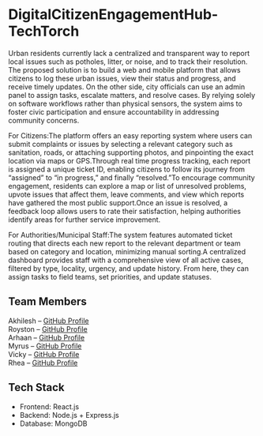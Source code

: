# DigitalCitizenEngagementHub-TechTorch
Urban residents currently lack a centralized and transparent way to report local issues such as potholes, litter, or noise, and to track their resolution. The proposed solution is to build a web and mobile platform that allows citizens to log these urban issues, view their status and progress, and receive timely updates. On the other side, city officials can use an admin panel to assign tasks, escalate matters, and resolve cases. By relying solely on software workflows rather than physical sensors, the system aims to foster civic participation and ensure accountability in addressing community concerns.

For Citizens:The platform offers an easy reporting system where users can submit complaints or issues by selecting a relevant category such as sanitation, roads, or attaching supporting photos, and pinpointing the exact location via maps or GPS.Through real time progress tracking, each report is assigned a unique ticket ID, enabling citizens to follow its journey from “assigned” to “in progress,” and finally “resolved.”To encourage community engagement, residents can explore a map or list of unresolved problems, upvote issues that affect them, leave comments, and view which reports have gathered the most public support.Once an issue is resolved, a feedback loop allows users to rate their satisfaction, helping authorities identify areas for further service improvement.

For Authorities/Municipal Staff:The system features automated ticket routing that directs each new report to the relevant department or team based on category and location, minimizing manual sorting.A centralized dashboard provides staff with a comprehensive view of all active cases, filtered by type, locality, urgency, and update history. From here, they can assign tasks to field teams, set priorities, and update statuses.


## Team Members
Akhilesh – [GitHub Profile](https://github.com/Akhilesh-Singh022)  
Royston – [GitHub Profile](https://github.com/devilsdesign)  
Arhaan – [GitHub Profile](https://github.com/Arhaan-Shaikh)  
Myrus – [GitHub Profile](https://github.com/myrus10)  
Vicky – [GitHub Profile](https://github.com/vickygovekar)  
Rhea – [GitHub Profile](https://github.com/rheaaclaire)  




## Tech Stack
- Frontend: React.js
- Backend: Node.js + Express.js
- Database: MongoDB


